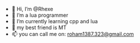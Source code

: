 - 👋 Hi, I’m @Rhexe
- 👀 I’m a lua programmer 
- 🌱 I’m currently learning cpp and lua
- 💞️ my best friend is MT
- 📫 you can call me on: roham1387.323@gmail.com 

<!---
Hi.my name is roham and I leave in iran.my language is Persian and English.  
--->
